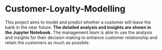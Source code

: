 # Customer-Loyalty-Modelling
This project aims to model and predict whether a customer will leave the bank in the near future. **The detailed analysis and insights are shown in the Jupyter Notebook.**
The management team is able to use the analysis and insights for their decision making to enhance customer relationship and retain the customers as much as possible.

